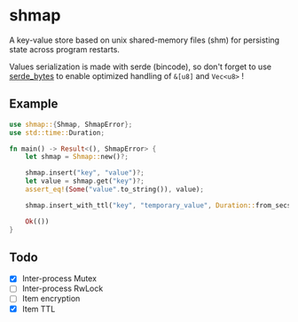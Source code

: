 # shmap

A key-value store based on unix shared-memory files (shm) for persisting state across program restarts.

Values serialization is made with serde (bincode), so don't forget to use [serde_bytes](https://crates.io/crates/serde_bytes) to enable optimized handling of `&[u8]` and `Vec<u8>` !

## Example

```rust
use shmap::{Shmap, ShmapError};
use std::time::Duration;

fn main() -> Result<(), ShmapError> {
    let shmap = Shmap::new()?;

    shmap.insert("key", "value")?;
    let value = shmap.get("key")?;
    assert_eq!(Some("value".to_string()), value);

    shmap.insert_with_ttl("key", "temporary_value", Duration::from_secs(60))?;

    Ok(())
}
```

## Todo

- [x] Inter-process Mutex
- [ ] Inter-process RwLock
- [ ] Item encryption
- [x] Item TTL
